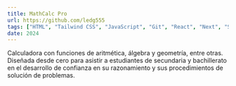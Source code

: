 ```yaml
---
title: MathCalc Pro
url: https://github.com/ledg555
tags: ["HTML", "Tailwind CSS", "JavaScript", "Git", "React", "Next", "Shadcn-ui"]
date: 2024
---
```


Calculadora con funciones de aritmética, álgebra y geometría, entre otras. Diseñada desde cero para asistir a estudiantes de secundaria y bachillerato en el desarrollo de confianza en su razonamiento y sus procedimientos de solución de problemas.
